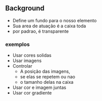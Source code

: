 ## Background

- Define um fundo para o nosso elemento
- Sua area de atuação é a caixa toda
- por padrao, é transparente

### exemplos

- Usar cores solidas
- Usar imagens
- Controlar
    - A posição das imagens,
    - se elas se repetem ou nao
    - o tamanho delas na caixa
- Usar cor e imagem juntas
- Usar cor gradiente